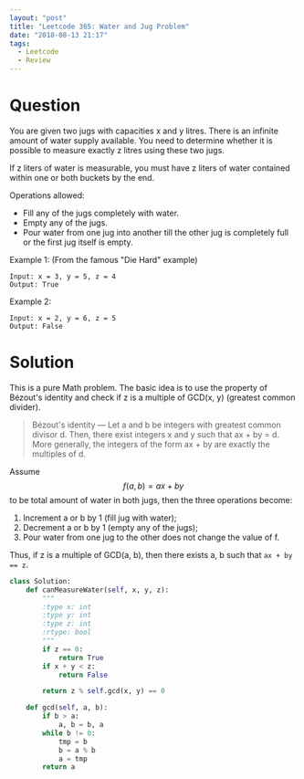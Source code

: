 ```yaml
---
layout: "post"
title: "Leetcode 365: Water and Jug Problem"
date: "2018-08-13 21:17"
tags:
  - Leetcode
  - Review
---
```


# Question
You are given two jugs with capacities x and y litres. There is an infinite amount of water supply available. You need to determine whether it is possible to measure exactly z litres using these two jugs.

If z liters of water is measurable, you must have z liters of water contained within one or both buckets by the end.

Operations allowed:

* Fill any of the jugs completely with water.
* Empty any of the jugs.
* Pour water from one jug into another till the other jug is completely full or the first jug itself is empty.

Example 1: (From the famous "Die Hard" example)
```
Input: x = 3, y = 5, z = 4
Output: True
```

Example 2:

```
Input: x = 2, y = 6, z = 5
Output: False
```

# Solution
This is a pure Math problem. The basic idea is to use the property of Bézout's identity and check if z is a multiple of GCD(x, y) (greatest common divider).

> Bézout's identity — Let a and b be integers with greatest common divisor d. Then, there exist integers x and y such that ax + by = d. More generally, the integers of the form ax + by are exactly the multiples of d.

Assume $$f(a, b) = ax + by$$ to be total amount of water in both jugs, then the three operations become:
1. Increment a or b by 1 (fill jug with water);
2. Decrement a or b by 1 (empty any of the jugs);
3. Pour water from one jug to the other does not change the value of f.

Thus, if z is a multiple of GCD(a, b), then there exists a, b such that `ax + by == z`.

```python
class Solution:
    def canMeasureWater(self, x, y, z):
        """
        :type x: int
        :type y: int
        :type z: int
        :rtype: bool
        """
        if z == 0:
            return True
        if x + y < z:
            return False

        return z % self.gcd(x, y) == 0

    def gcd(self, a, b):
        if b > a:
            a, b = b, a
        while b != 0:
            tmp = b
            b = a % b
            a = tmp
        return a
```
